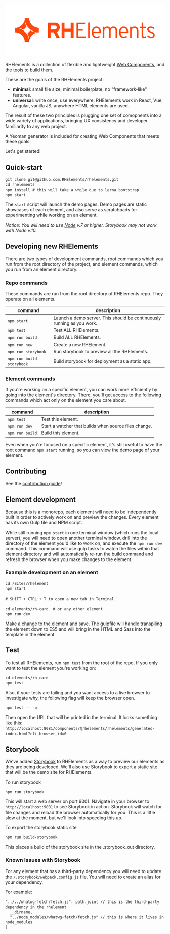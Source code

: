 ![RHElements logo](./brand/logo/png/rhelements-logo-red.png)

RHElements is a collection of flexible and lightweight [Web Components][wc], and the tools to build them.

These are the goals of the RHElements project:

 - **minimal**: small file size, minimal boilerplate, no "framework-like" features.
 - **universal**: write once, use everywhere.  RHElements work in React, Vue, Angular, vanilla JS, anywhere HTML elements are used.

The result of these two principles is plugging one set of comopnents into a wide variety of applications, bringing UX consistency and developer familiarity to any web project.

A Yeoman generator is included for creating Web Components that meets these goals.

Let's get started!

## Quick-start

    git clone git@github.com:RHElements/rhelements.git
    cd rhelements
    npm install # this will take a while due to lerna bootstrap
    npm start

The `start` script will launch the demo pages.  Demo pages are static showcases of each element, and also serve as scratchpads for experimenting while working on an element.

*Notice: You will need to use [Node](https://nodejs.org/en/) v.7 or higher.  Storybook _may_ not work with Node v.10.*

## Developing new RHElements

There are two types of development commands, root commands which you run from the root directory of the project, and element commands, which you run from an element directory.

### Repo commands

These commands are run from the root directory of RHElements repo.  They operate on all elements.

| command | description |
|---|---|
| `npm start` | Launch a demo server. This should be continuously running as you work. |
| `npm test` | Test ALL RHElements. |
| `npm run build` | Build ALL RHElements. |
| `npm run new` | Create a new RHElement. |
| `npm run storybook` | Run storybook to preview all the RHElements.  |
| `npm run build-storybook` | Build storybook for deployment as a static app.  |


### Element commands

If you're working on a specific element, you can work more efficiently by going into the element's directory.  There, you'll get access to the following commands which act only on the element you care about.

| command | description |
|---|---|
| `npm test` | Test this element. |
| `npm run dev` | Start a watcher that builds when source files change. |
| `npm run build` | Build this element. |

Even when you're focused on a specific element, it's still useful to have the root command `npm start` running, so you can view the demo page of your element.

## Contributing

See the [contribution guide][contrib]!

## Element development

Because this is a monorepo, each element will need to be independently built in order to actively work on and preview the changes. Every element has its own Gulp file and NPM script. 

While still running `npm start` in one terminal window (which runs the local server), you will need to open another terminal window, drill into the directory of the element you'd like to work on, and execute the `npm run dev` command. This command will use gulp tasks to watch the files within that element directory and will automatically re-run the build command and refresh the browser when you make changes to the element.

### Example development on an element

    cd /Sites/rhelement
    npm start

    # SHIFT + CTRL + T to open a new tab in Terminal

    cd elements/rh-card  # or any other element
    npm run dev

Make a change to the element and save. The gulpfile will handle transpiling the element down to ES5 and will bring in the HTML and Sass into the template in the element.

## Test

To test all RHElements, run `npm test` from the root of the repo. If you only want to test the element you're working on:

    cd elements/rh-card
    npm test

Also, if your tests are failing and you want access to a live browser to investigate why, the following flag will keep the browser open.

    npm test -- -p

Then open the URL that will be printed in the terminal. It looks something like this: `http://localhost:8081/components/@rhelements/rhelements/generated-index.html?cli_browser_id=0`.

## Storybook

We've added [Storybook](https://storybook.js.org/) to RHElements as a way to preview our elements as they are being developed. We'll also use Storybook to export a static site that will be the demo site for RHElements.

To run storybook

    npm run storybook

This will start a web server on port 9001. Navigate in your browser to `http://localhost:9001` to see Storybook in action. Storybook will watch for file changes and reload the browser automatically for you. This is a little slow at the moment, but we'll look into speeding this up.

To export the storybook static site

    npm run build-storybook

This places a build of the storybook site in the .storybook_out directory.

### Known Issues with Storybook

For any element that has a third-party dependency you will need to update the `/.storybook/webpack.config.js` file. You will need to create an alias for your dependency.

For example:

    "../../whatwg-fetch/fetch.js": path.join( // this is the third-party dependency in the rhelement
      __dirname,
      "../node_modules/whatwg-fetch/fetch.js" // this is where it lives in node_modules
    )

[lerna]: https://lernajs.io/
[lerna-bs]: https://github.com/lerna/lerna#bootstrap
[npmorg]: https://www.npmjs.com/org/rhelements
[npmscripts]: https://docs.npmjs.com/misc/scripts
[wc]: https://developer.mozilla.org/en-US/docs/Web/Web_Components
[contrib]: CONTRIBUTING.md

